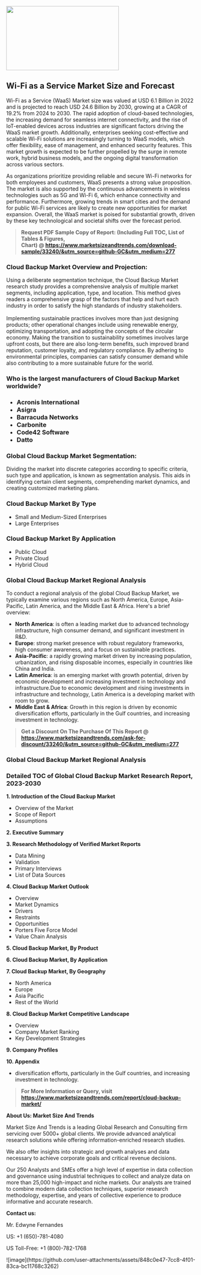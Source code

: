 <p><img class="alignnone size-medium wp-image-20088" src="https://ffe5etoiles.com/wp-content/uploads/2024/12/MST1-300x171.png" alt="" width="300" height="171" /></p><h2>Wi-Fi as a Service Market Size and Forecast</h2><p>Wi-Fi as a Service (WaaS) Market size was valued at USD 6.1 Billion in 2022 and is projected to reach USD 24.6 Billion by 2030, growing at a CAGR of 19.2% from 2024 to 2030. The rapid adoption of cloud-based technologies, the increasing demand for seamless internet connectivity, and the rise of IoT-enabled devices across industries are significant factors driving the WaaS market growth. Additionally, enterprises seeking cost-effective and scalable Wi-Fi solutions are increasingly turning to WaaS models, which offer flexibility, ease of management, and enhanced security features. This market growth is expected to be further propelled by the surge in remote work, hybrid business models, and the ongoing digital transformation across various sectors.</p><p>As organizations prioritize providing reliable and secure Wi-Fi networks for both employees and customers, WaaS presents a strong value proposition. The market is also supported by the continuous advancements in wireless technologies such as 5G and Wi-Fi 6, which enhance connectivity and performance. Furthermore, growing trends in smart cities and the demand for public Wi-Fi services are likely to create new opportunities for market expansion. Overall, the WaaS market is poised for substantial growth, driven by these key technological and societal shifts over the forecast period.</p></p><blockquote id="" class=""><strong>Request PDF Sample Copy of Report: (Including Full TOC, List of Tables &amp; Figures, Chart)&nbsp;@&nbsp;<strong><a href="https://www.marketsizeandtrends.com/download-sample/33240/&utm_source=github-GC&utm_medium=277" target="_blank">https://www.marketsizeandtrends.com/download-sample/33240/&utm_source=github-GC&utm_medium=277</a></strong></strong></blockquote><h3 id="" class="">Cloud Backup Market&nbsp;Overview and Projection:</h3><p id="" class="">Using a deliberate segmentation technique, the Cloud Backup Market research study provides a comprehensive analysis of multiple market segments, including application, type, and location. This method gives readers a comprehensive grasp of the factors that help and hurt each industry in order to satisfy the high standards of industry stakeholders. <br /> <br />Implementing sustainable practices involves more than just designing products; other operational changes include using renewable energy, optimizing transportation, and adopting the concepts of the circular economy. Making the transition to sustainability sometimes involves large upfront costs, but there are also long-term benefits, such improved brand reputation, customer loyalty, and regulatory compliance. By adhering to environmental principles, companies can satisfy consumer demand while also contributing to a more sustainable future for the world.</p><h3 id="" class="">Who is the largest manufacturers of&nbsp;Cloud Backup Market worldwide?</h3><h3 class=""><p><ul><li>Acronis International </li><li> Asigra </li><li> Barracuda Networks </li><li> Carbonite </li><li> Code42 Software </li><li> Datto</li></ul></p></h3><h3 id="" class="">Global&nbsp;Cloud Backup Market Segmentation:</h3><p id="" class="">Dividing the market into discrete categories according to specific criteria, such type and application, is known as segmentation analysis. This aids in identifying certain client segments, comprehending market dynamics, and creating customized marketing plans.</p><h3 id="" class="">Cloud Backup Market&nbsp;By Type</h3><p><p><ul><li>Small and Medium-Sized Enterprises </li><li> Large Enterprises</p></li></ul></p></p><h3 id="" class="">Cloud Backup Market&nbsp;By Application</h3><p class=""><p><ul><li>Public Cloud </li><li> Private Cloud </li><li> Hybrid Cloud</li></ul></p></p><h3 id="" class="">Global Cloud Backup Market Regional Analysis</h3><p id="" class="">To conduct a regional analysis of the global Cloud Backup Market, we typically examine various regions such as North America, Europe, Asia-Pacific, Latin America, and the Middle East &amp; Africa. Here's a brief overview:</p><ul><li><strong>North America</strong>: is often a leading market due to advanced technology infrastructure, high consumer demand, and significant investment in R&amp;D.</li><li><strong>Europe</strong>: strong market presence with robust regulatory frameworks, high consumer awareness, and a focus on sustainable practices.</li><li><strong>Asia-Pacific</strong>: a rapidly growing market driven by increasing population, urbanization, and rising disposable incomes, especially in countries like China and India.</li><li><strong>Latin America</strong>: is an emerging market with growth potential, driven by economic development and increasing investment in technology and infrastructure.Due to economic development and rising investments in infrastructure and technology, Latin America is a developing market with room to grow.</li><li><strong>Middle East &amp; Africa</strong>: Growth in this region is driven by economic diversification efforts, particularly in the Gulf countries, and increasing investment in technology.</li></ul><blockquote id="" class=""><strong>Get a Discount On The Purchase Of This Report @ <strong><a href="https://www.marketsizeandtrends.com/ask-for-discount/33240/&utm_source=github-GC&utm_medium=277" target="_blank">https://www.marketsizeandtrends.com/ask-for-discount/33240/&utm_source=github-GC&utm_medium=277</a></strong></strong></blockquote><h3 id="" class="">Global Cloud Backup Market Regional Analysis</h3><h3 id="" class="">Detailed TOC of Global Cloud Backup Market Research Report, 2023-2030</h3><p id="" class=""><strong>1. Introduction of the Cloud Backup Market</strong></p><ul><li>Overview of the Market</li><li>Scope of Report</li><li>Assumptions</li></ul><p id="" class=""><strong>2. Executive Summary</strong></p><p id="" class=""><strong>3. Research Methodology of Verified Market Reports</strong></p><ul><li>Data Mining</li><li>Validation</li><li>Primary Interviews</li><li>List of Data Sources</li></ul><p id="" class=""><strong>4. Cloud Backup Market Outlook</strong></p><ul><li>Overview</li><li>Market Dynamics</li><li>Drivers</li><li>Restraints</li><li>Opportunities</li><li>Porters Five Force Model</li><li>Value Chain Analysis</li></ul><p id="" class=""><strong>5. Cloud Backup Market, By Product</strong></p><p id="" class=""><strong>6. Cloud Backup Market, By Application</strong></p><p id="" class=""><strong>7. Cloud Backup Market, By Geography</strong></p><ul><li>North America</li><li>Europe</li><li>Asia Pacific</li><li>Rest of the World</li></ul><p id="" class=""><strong>8. Cloud Backup Market Competitive Landscape</strong></p><ul><li>Overview</li><li>Company Market Ranking</li><li>Key Development Strategies</li></ul><p id="" class=""><strong>9. Company Profiles</strong></p><p id="" class=""><strong>10. Appendix</strong></p><ul><li>diversification efforts, particularly in the Gulf countries, and increasing investment in technology.</li></ul><blockquote id="" class=""><strong>For More Information or Query, visit <strong><strong><a href="https://www.marketsizeandtrends.com/report/cloud-backup-market/" target="_blank">https://www.marketsizeandtrends.com/report/cloud-backup-market/</a></strong></strong></strong></blockquote><p id="" class=""><strong>About Us: Market Size And Trends</strong></p><p id="" class="">Market Size And Trends is a leading Global Research and Consulting firm servicing over 5000+ global clients. We provide advanced analytical research solutions while offering information-enriched research studies.</p><p id="" class="">We also offer insights into strategic and growth analyses and data necessary to achieve corporate goals and critical revenue decisions.</p><p id="" class="">Our 250 Analysts and SMEs offer a high level of expertise in data collection and governance using industrial techniques to collect and analyze data on more than 25,000 high-impact and niche markets. Our analysts are trained to combine modern data collection techniques, superior research methodology, expertise, and years of collective experience to produce informative and accurate research.</p><p id="" class=""><strong>Contact us:</strong></p><p id="" class="">Mr. Edwyne Fernandes</p><p id="" class="">US: +1 (650)-781-4080</p><p id="" class="">US Toll-Free: +1 (800)-782-1768</p>
![image](https://github.com/user-attachments/assets/848c0e47-7cc8-4f01-83ca-bc11768c3262)
